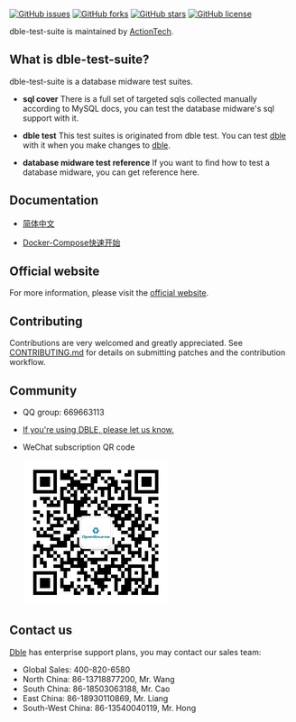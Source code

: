 [![GitHub issues](https://img.shields.io/github/issues/actiontech/dble-test-suite.svg)](https://github.com/actiontech/dble-test-suite/issues)
[![GitHub forks](https://img.shields.io/github/forks/actiontech/dble-test-suite.svg)](https://github.com/actiontech/dble-test-suite/network/members)
[![GitHub stars](https://img.shields.io/github/stars/actiontech/dble-test-suite.svg)](https://github.com/actiontech/dble-test-suite/stargazers)
[![GitHub license](https://img.shields.io/github/license/actiontech/dble-test-suite.svg)](https://github.com/actiontech/dble-test-suite/blob/master/LICENSE)

dble-test-suite is maintained by [ActionTech](https://opensource.actionsky.com).

## What is dble-test-suite?

dble-test-suite is a database midware test suites. 

- __sql cover__
There is a full set of targeted sqls collected manually according to MySQL docs, you can test the database midware's sql support with it. 

- __dble test__
This test suites is originated from dble test. You can test [dble](https://github.com/actiontech/dble) with it when you make changes to [dble](https://github.com/actiontech/dble). 

- __database midware test reference__
If you want to find how to test a database midware, you can get reference here.

## Documentation

- [简体中文](./docs/index.md)

- [Docker-Compose快速开始](./behave_dble/compose/README.md) 

## Official website
For more information, please visit the [official website](https://opensource.actionsky.com).

## Contributing

Contributions are very welcomed and greatly appreciated. See [CONTRIBUTING.md](./docs/CONTRIBUTING.md)
for details on submitting patches and the contribution workflow.

## Community

* QQ group: 669663113
* [If you're using DBLE, please let us know.](https://wj.qq.com/s/2291106/09f4)
* WeChat subscription QR code
  
  ![dble](./docs/QR_code.png)

## Contact us

[Dble](https://github.com/actiontech/dble) has enterprise support plans, you may contact our sales team: 
* Global Sales: 400-820-6580
* North China: 86-13718877200, Mr. Wang
* South China: 86-18503063188, Mr. Cao
* East China: 86-18930110869, Mr. Liang
* South-West China: 86-13540040119, Mr. Hong
